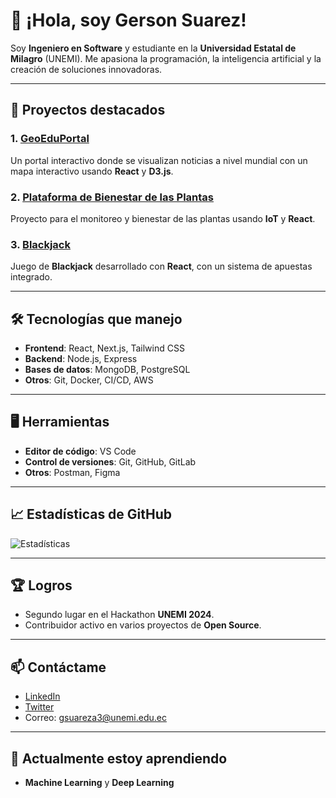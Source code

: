# 👋 ¡Hola, soy Gerson Suarez!

Soy **Ingeniero en Software** y estudiante en la **Universidad Estatal de Milagro** (UNEMI). Me apasiona la programación, la inteligencia artificial y la creación de soluciones innovadoras.

---

## 🚀 Proyectos destacados

### 1. [GeoEduPortal](https://github.com/GersonSA01/GeoEduPortal)
   Un portal interactivo donde se visualizan noticias a nivel mundial con un mapa interactivo usando **React** y **D3.js**.

### 2. [Plataforma de Bienestar de las Plantas](https://github.com/GersonSA01/PlataformaBienestar)
   Proyecto para el monitoreo y bienestar de las plantas usando **IoT** y **React**.

### 3. [Blackjack](https://github.com/GersonSA01/Blackjack)
   Juego de **Blackjack** desarrollado con **React**, con un sistema de apuestas integrado.

---

## 🛠️ Tecnologías que manejo

- **Frontend**: React, Next.js, Tailwind CSS
- **Backend**: Node.js, Express
- **Bases de datos**: MongoDB, PostgreSQL
- **Otros**: Git, Docker, CI/CD, AWS

---

## 🖥️ Herramientas

- **Editor de código**: VS Code
- **Control de versiones**: Git, GitHub, GitLab
- **Otros**: Postman, Figma

---

## 📈 Estadísticas de GitHub

![Estadísticas](https://github-readme-stats.vercel.app/api?username=GersonSA01&show_icons=true&theme=dark)

---

## 🏆 Logros

- Segundo lugar en el Hackathon **UNEMI 2024**.
- Contribuidor activo en varios proyectos de **Open Source**.

---

## 📫 Contáctame

- [LinkedIn](https://www.linkedin.com/in/gersonsa01)
- [Twitter](https://twitter.com/GersonSA01)
- Correo: [gsuareza3@unemi.edu.ec](mailto:gsuareza3@unemi.edu.ec)

---

## 🌱 Actualmente estoy aprendiendo

- **Machine Learning** y **Deep Learning**


